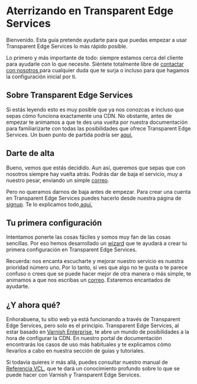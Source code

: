 # Aterrizando en Transparent Edge Services

Bienvenido. Esta guía pretende ayudarte para que puedas empezar a usar Transparent Edge Services lo más rápido posible.&#x20;

Lo primero y más importante de todo: siempre estamos cerca del cliente para ayudarle con lo que necesite. Siéntete totalmente libre de [contactar con nosotros ](mailto:soporte@transparentedge.eu)para cualquier duda que te surja o incluso para que hagamos la configuración inicial por ti.

## Sobre Transparent Edge Services

Si estás leyendo esto es muy posible que ya nos conozcas e incluso que sepas cómo funciona exactamente una CDN. No obstante, antes de empezar te animamos a que te des una vuelta por nuestra documentación para familiarizarte con todas las posibilidades que ofrece Transparent Edge Services. Un buen punto de partida podría ser [aquí.](getting-started/faq/empecemos-por-el-principio.md)

## Darte de alta

Bueno, vemos que estás decidido. Aun así, queremos que sepas que con nosotros siempre hay vuelta atrás. Podrás dar de baja el servicio, muy a nuestro pesar, enviando un simple [correo](mailto:unsuscribe@transparentcdn.com).

Pero no queramos darnos de baja antes de empezar. Para crear una cuenta en Transparent Edge Services puedes hacerlo desde nuestra página de [signup](https://api.transparentcdn.com/signup#/). Te lo explicamos todo[ aquí.](signup.md)

## Tu primera configuración

Intentamos ponerte las cosas fáciles y somos muy fan de las cosas sencillas. Por eso hemos desarrollado un [wizard](getting-started/dashboard/autoprovisionamiento/configuraciones-basicas.md) que te ayudará a crear tu primera configuración en Transparent Edge Services.

Recuerda: nos encanta escucharte y mejorar nuestro servicio es nuestra prioridad número uno. Por lo tanto, si ves que algo no te gusta o te parece confuso o crees que se puede hacer mejor de otra manera o más simple, te animamos a que nos escribas un [correo](mailto:product@transparentedge.eu). Estaremos encantados de ayudarte.

## ¿Y ahora qué?

Enhorabuena, tu sitio web ya está funcionando a través de Transparent Edge Services, pero solo es el principio. Transparent Edge Services, al estar basado en [Varnish Enterprise](https://www.varnish-software.com/), te abre un mundo de posibilidades a la hora de configurar la CDN. En nuestro portal de documentación encontrarás los casos de uso más habituales y te explicamos cómo llevarlos a cabo en nuestra sección de guías y tutoriales.

Si todavía quieres ir más allá, puedes consultar nuestro manual de [Referencia VCL](config/vcl/), que te dará un conocimiento profundo sobre lo que se puede hacer con Varnish y Transparent Edge Services.

